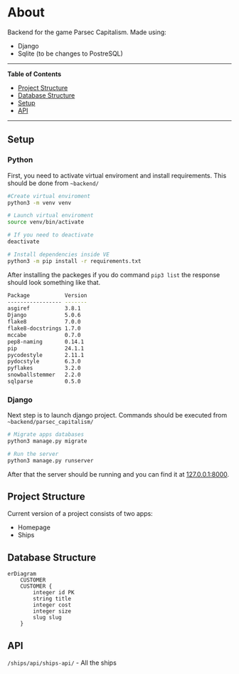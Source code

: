 # About
Backend for the game Parsec Capitalism.
Made using:
- Django
- Sqlite (to be changes to PostreSQL)

---
**Table of Contents**
 - [Project Structure](#project-structure)
 - [Database Structure](#database-structure)
 - [Setup](#setup)
 - [API](#api)
---

## Setup

### Python

First, you need to activate virtual enviroment and install requirements.
This should be done from `~backend/`
```bash
#Create virtual enviroment
python3 -m venv venv 

# Launch virtual enviroment
source venv/bin/activate 

# If you need to deactivate
deactivate

# Install dependencies inside VE
python3 -m pip install -r requirements.txt 
```
After installing the packeges if you do command `pip3 list` the response should look something like that.
```bash
Package           Version
----------------- -------
asgiref           3.8.1
Django            5.0.6
flake8            7.0.0
flake8-docstrings 1.7.0
mccabe            0.7.0
pep8-naming       0.14.1
pip               24.1.1
pycodestyle       2.11.1
pydocstyle        6.3.0
pyflakes          3.2.0
snowballstemmer   2.2.0
sqlparse          0.5.0
```

### Django

Next step is to launch django project. Commands should be executed from `~backend/parsec_capitalism/`
```bash
# Migrate apps databases
python3 manage.py migrate

# Run the server 
python3 manage.py runserver
```
After that the server should be running and you can find it at [127.0.0.1:8000](http://127.0.0.1:8000/).

## Project Structure

Current version of a project consists of two apps:
- Homepage
- Ships

## Database Structure
```mermaid
erDiagram
    CUSTOMER
    CUSTOMER {
        integer id PK
        string title 
        integer cost
        integer size
        slug slug
    }
```

## API
`/ships/api/ships-api/` - All the ships

